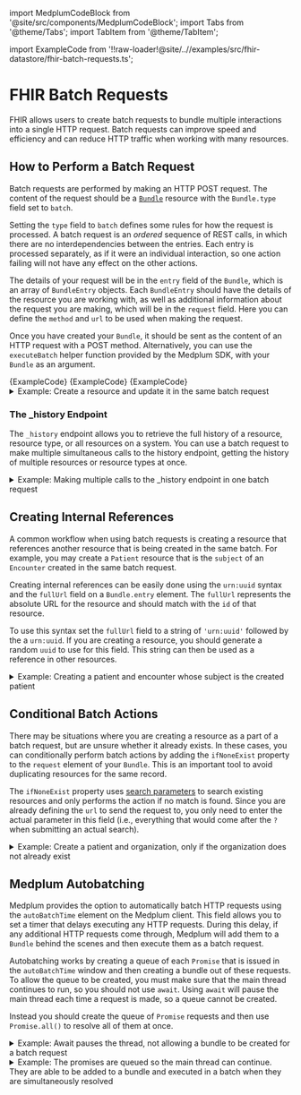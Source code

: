 import MedplumCodeBlock from '@site/src/components/MedplumCodeBlock';
import Tabs from '@theme/Tabs';
import TabItem from '@theme/TabItem';

import ExampleCode from '!!raw-loader!@site/..//examples/src/fhir-datastore/fhir-batch-requests.ts';

# FHIR Batch Requests

FHIR allows users to create batch requests to bundle multiple interactions into a single HTTP request. Batch requests can improve speed and efficiency and can reduce HTTP traffic when working with many resources.

## How to Perform a Batch Request

Batch requests are performed by making an HTTP POST request. The content of the request should be a [`Bundle`](/docs/api/fhir/resources/bundle) resource with the `Bundle.type` field set to `batch`.

Setting the `type` field to `batch` defines some rules for how the request is processed. A batch request is an _ordered_ sequence of REST calls, in which there are no interdependencies between the entries. Each entry is processed separately, as if it were an individual interaction, so one action failing will not have any effect on the other actions.

The details of your request will be in the `entry` field of the `Bundle`, which is an array of `BundleEntry` objects. Each `BundleEntry` should have the details of the resource you are working with, as well as additional information about the request you are making, which will be in the `request` field. Here you can define the `method` and `url` to be used when making the request.

Once you have created your `Bundle`, it should be sent as the content of an HTTP request with a POST method. Alternatively, you can use the `executeBatch` helper function provided by the Medplum SDK, with your `Bundle` as an argument.

<Tabs groupId="language">
  <TabItem value="ts" label="Typescript">
    <MedplumCodeBlock language="ts" selectBlocks="simpleBatchTs">
      {ExampleCode}
    </MedplumCodeBlock>
  </TabItem>
  <TabItem value="cli" label="CLI">
    <MedplumCodeBlock language="bash" selectBlocks="simpleBatchCli">
      {ExampleCode}
    </MedplumCodeBlock>
  </TabItem>
  <TabItem value="curl" label="cURL">
    <MedplumCodeBlock language="bash" selectBlocks="simpleBatchCurl">
      {ExampleCode}
    </MedplumCodeBlock>
  </TabItem>
</Tabs>

<details><summary>Example: Create a resource and update it in the same batch request</summary>
  <MedplumCodeBlock language="ts" selectBlocks="createThenUpdate">
    {ExampleCode}
  </MedplumCodeBlock>
</details>

### The \_history Endpoint

The `_history` endpoint allows you to retrieve the full history of a resource, resource type, or all resources on a system. You can use a batch request to make multiple simultaneous calls to the history endpoint, getting the history of multiple resources or resource types at once.

<details><summary>Example: Making multiple calls to the _history endpoint in one batch request</summary>
  <MedplumCodeBlock language="ts" selectBlocks="historyEndpoint">
    {ExampleCode}
  </MedplumCodeBlock>
</details>

## Creating Internal References

A common workflow when using batch requests is creating a resource that references another resource that is being created in the same batch. For example, you may create a `Patient` resource that is the `subject` of an `Encounter` created in the same batch request.

Creating internal references can be easily done using the `urn:uuid` syntax and the `fullUrl` field on a `Bundle.entry` element. The `fullUrl` represents the absolute URL for the resource and should match with the `id` of that resource.

To use this syntax set the `fullUrl` field to a string of `'urn:uuid'` followed by the a `urn:uuid`. If you are creating a resource, you should generate a random `uuid` to use for this field. This string can then be used as a reference in other resources.

<details><summary>Example: Creating a patient and encounter whose subject is the created patient</summary>
  <MedplumCodeBlock language="ts" selectBlocks="internalReference">
    {ExampleCode}
  </MedplumCodeBlock>
</details>

## Conditional Batch Actions

There may be situations where you are creating a resource as a part of a batch request, but are unsure whether it already exists. In these cases, you can conditionally perform batch actions by adding the `ifNoneExist` property to the `request` element of your `Bundle`. This is an important tool to avoid duplicating resources for the same record.

The `ifNoneExist` property uses [search parameters](/docs/search/basic-search#search-parameters) to search existing resources and only performs the action if no match is found. Since you are already defining the `url` to send the request to, you only need to enter the actual parameter in this field (i.e., everything that would come after the `?` when submitting an actual search).

<details><summary>Example: Create a patient and organization, only if the organization does not already exist</summary>
  <MedplumCodeBlock language="ts" selectBlocks="conditionalCreate">
    {ExampleCode}
  </MedplumCodeBlock>
</details>

## Medplum Autobatching

Medplum provides the option to automatically batch HTTP requests using the `autoBatchTime` element on the Medplum client. This field allows you to set a timer that delays executing any HTTP requests. During this delay, if any additional HTTP requests come through, Medplum will add them to a `Bundle` behind the scenes and then execute them as a batch request.

Autobatching works by creating a queue of each `Promise` that is issued in the `autoBatchTime` window and then creating a bundle out of these requests. To allow the queue to be created, you must make sure that the main thread continues to run, so you should not use `await`. Using `await` will pause the main thread each time a request is made, so a queue cannot be created.

Instead you should create the queue of `Promise` requests and then use `Promise.all()` to resolve all of them at once.

<details><summary>Example: Await pauses the thread, not allowing a bundle to be created for a batch request</summary>
  <MedplumCodeBlock language="ts" selectBlocks="awaitPromise">
    {ExampleCode}
  </MedplumCodeBlock>
</details>

<details><summary>Example: The promises are queued so the main thread can continue. They are able to be added to a bundle and executed in a batch when they are simultaneously resolved</summary>
  <MedplumCodeBlock language="ts" selectBlocks="resolveAll">
    {ExampleCode}
  </MedplumCodeBlock>
</details>

